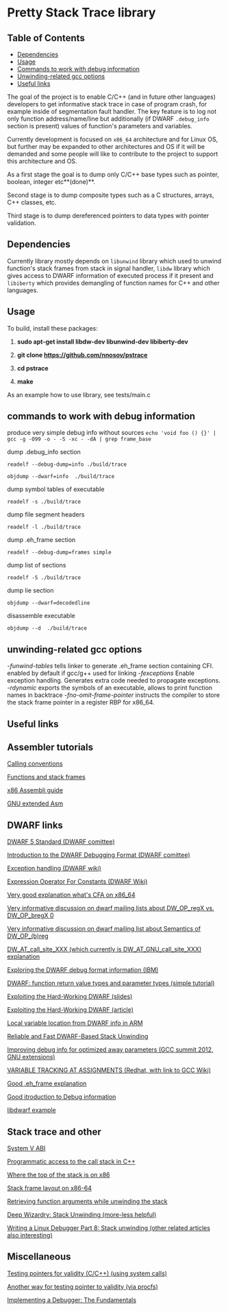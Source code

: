 # Pretty Stack Trace library

## Table of Contents
* [Dependencies](#dependencies)
* [Usage](#usage)
* [Commands to work with debug information](#commands-to-work-with-debug-information)
* [Unwinding-related gcc options](#unwinding-related-gcc-options)
* [Useful links](#useful-links)

The goal of the project is to enable C/C++ (and in future other languages) developers to get informative  stack trace in case of program crash, for example inside of segmentation fault handler. The key feature is to log not only function address/name/line but additionally (if DWARF `.debug_info` section is present) values of function's parameters and variables.

Currently development is focused on `x86_64` architecture and for Linux OS, but further may be expanded to other architectures and OS if it will be demanded and some people will like to contribute to the project to support this architecture and OS.

As a first stage the goal is to dump only C/C++ base types such as pointer, boolean, integer etc**(done)**.

Second stage is to dump composite types such as a C structures, arrays, C++ classes, etc.

Third stage is to dump dereferenced pointers to data types with pointer validation.

## Dependencies

Currently library mostly depends on `libunwind` library which used to unwind function's stack frames from stack in signal handler, `libdw` library which gives access to DWARF information of executed process if it present and `libiberty` which provides demangling of function names for C++ and other languages.

## Usage

To build, install these packages:

1. **sudo apt-get install libdw-dev libunwind-dev libiberty-dev**

2. **git clone https://github.com/nnosov/pstrace** 

3. **cd pstrace**

4. **make**

As an example how to use library, see tests/main.c

## commands to work with debug information

produce very simple debug info without sources
`echo 'void foo () {}' | gcc -g -O99 -o - -S -xc - -dA | grep frame_base`

dump .debug_info section

`readelf --debug-dump=info ./build/trace`

`objdump --dwarf=info  ./build/trace`

dump symbol tables of executable

`readelf -s ./build/trace`

dump file segment headers

`readelf -l ./build/trace`

dump .eh_frame section

`readelf --debug-dump=frames simple`

dump list of sections

`readelf -S ./build/trace`

dump lie section

`objdump --dwarf=decodedline `

disassemble executable

`objdump --d  ./build/trace`

## unwinding-related gcc options
*-funwind-tables* tells linker to generate .eh_frame section containing CFI. enabled by default if gcc/g++ used for linking
*-fexceptions* Enable exception handling. Generates extra code needed to propagate exceptions.
*-rdynamic* exports the symbols of an executable, allows to print function names in backtrace
*-fno-omit-frame-pointer* instructs the compiler to store the stack frame pointer in a register RBP for x86_64.

## Useful links

## Assembler tutorials

[Calling conventions](https://en.wikibooks.org/wiki/X86_Disassembly/Calling_Conventions)

[Functions and stack frames](https://en.wikibooks.org/wiki/X86_Disassembly/Functions_and_Stack_Frames)

[x86 Assembli guide](http://www.cs.virginia.edu/~evans/cs216/guides/x86.html)

[GNU extended Asm](https://gcc.gnu.org/onlinedocs/gcc/Extended-Asm.html)

## DWARF links

[DWARF 5 Standard (DWARF comittee)](http://www.dwarfstd.org/doc/DWARF5.pdf)

[Introduction to the DWARF Debugging Format (DWARF comittee)](http://www.dwarfstd.org/doc/Debugging%20using%20DWARF-2012.pdf)

[Exception handling (DWARF wiki)](http://wiki.dwarfstd.org/index.php?title=Exception_Handling)

[Expression Operator For Constants (DWARF Wiki)](http://wiki.dwarfstd.org/index.php?title=Expression_Operator_For_Constants)

[Very  good explanation what's CFA on x86_64](https://www.corsix.org/content/cfa-rsp-x86-64)

[Very informative discussion on dwarf mailing lists about DW_OP_regX vs. DW_OP_bregX 0 ](http://lists.dwarfstd.org/pipermail/dwarf-discuss-dwarfstd.org/2009-February/002056.html)

[Very informative discussion on dwarf mailing list about Semantics of DW_OP_(b)reg](http://lists.dwarfstd.org/pipermail/dwarf-discuss-dwarfstd.org/2017-March/004335.html)

[DW_AT_call_site_XXX (which currently is DW_AT_GNU_call_site_XXX) explanation](http://www.dwarfstd.org/ShowIssue.php?issue=100909.2&type=open)

[Exploring the DWARF debug format information (IBM)](https://developer.ibm.com/articles/au-dwarf-debug-format/)

[DWARF: function return value types and parameter types (simple tutorial)](https://simonkagstrom.livejournal.com/51001.html)

[Exploiting the Hard-Working DWARF (slides)](https://www.usenix.org/legacy/events/woot11/tech/slides/oakley.pdf)

[Exploiting the Hard-Working DWARF (article)](https://www.cs.dartmouth.edu/~trdata/reports/TR2011-688.pdf)

[Local variable location from DWARF info in ARM](https://stackoverflow.com/questions/47359841/local-variable-location-from-dwarf-info-in-arm)

[Reliable and Fast DWARF-Based Stack Unwinding](https://hal.inria.fr/hal-02297690/document)

[Improving debug info for optimized away parameters (GCC summit 2012, GNU extensions)](https://gcc.gnu.org/wiki/summit2010?action=AttachFile&do=get&target=jelinek.pdf)

[VARIABLE TRACKING AT ASSIGNMENTS (Redhat, with link to GCC Wiki)](https://access.redhat.com/documentation/en-us/red_hat_enterprise_linux/6/html/developer_guide/ch-debug-vta)

[Good .eh_frame explanation](https://www.airs.com/blog/archives/460)

[Good itroduction to Debug information](https://engineering.backtrace.io/posts/dwarf/)

[libdwarf example](https://gist.github.com/jsoffer/9e63f2e58ebd90e81b24)

## Stack trace and other

[System V ABI](https://www.uclibc.org/docs/psABI-x86_64.pdf)

[Programmatic access to the call stack in C++](https://eli.thegreenplace.net/2015/programmatic-access-to-the-call-stack-in-c/)

[Where the top of the stack is on x86]()

[Stack frame layout on x86-64](https://eli.thegreenplace.net/2011/09/06/stack-frame-layout-on-x86-64)

[Retrieving function arguments while unwinding the stack](https://nikhilism.com/post/2019/retrieving-function-arguments-while-unwinding-the-stack/)

[Deep Wizardry: Stack Unwinding (more-less helpful)](http://blog.reverberate.org/2013/05/deep-wizardry-stack-unwinding.html)

[Writing a Linux Debugger Part 8: Stack unwinding (other related articles also interesting)](https://blog.tartanllama.xyz/writing-a-linux-debugger-unwinding/)



## Miscellaneous

[Testing pointers for validity (C/C++) (using system calls)](https://stackoverflow.com/questions/551069/testing-pointers-for-validity-c-c)

[Another way for testing pointer to validity (via procfs)](https://mischasan.wordpress.com/2011/04/11/interjection-why-no-linux-isbadreadptr/)

[Implementing a Debugger: The Fundamentals](https://engineering.backtrace.io/posts/2016-08-11-debugger-internals/)



